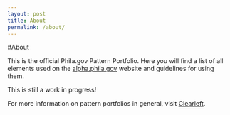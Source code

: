 ```yaml
---
layout: post
title: About
permalink: /about/
---
```


#About

This is the official Phila.gov Pattern Portfolio. Here you will find a list of all elements used on the <a href="http://alpha.phila.gov">alpha.phila.gov</a> website and guidelines for using them.

This is still a work in progress!

For more information on pattern portfolios in general, visit <a href="http://clearleft.com/thinks/onpatternportfolios/">Clearleft</a>.
